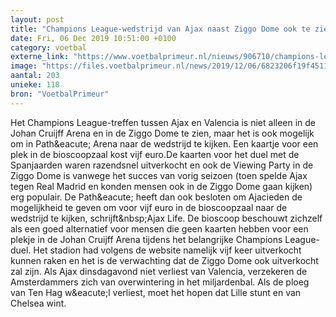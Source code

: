 ```yaml
---
layout: post
title: "Champions League-wedstrijd van Ajax naast Ziggo Dome ook te zien in Pathé-bioscoop"
date: Fri, 06 Dec 2019 10:51:00 +0100
category: voetbal
externe_link: "https://www.voetbalprimeur.nl/nieuws/906710/champions-league-wedstrijd-van-ajax-naast-ziggo-dome-ook-te-zien-in-path-bioscoop.html"
image: "https://files.voetbalprimeur.nl/news/2019/12/06/6823206f19f45113e61ad27cb383c58c42af8d9c.jpg"
aantal: 203
unieke: 118
bron: "VoetbalPrimeur"
---
```


Het Champions League-treffen tussen Ajax en Valencia is niet alleen in de Johan Cruijff Arena en in de Ziggo Dome te zien, maar het is ook mogelijk om in Path&amp;eacute; Arena naar de wedstrijd te kijken. Een kaartje voor een plek in de bioscoopzaal kost vijf euro.De kaarten voor het duel met de Spanjaarden waren razendsnel uitverkocht en ook de Viewing Party in de Ziggo Dome is vanwege het succes van vorig seizoen (toen spelde Ajax tegen Real Madrid en konden mensen ook in de Ziggo Dome gaan kijken) erg populair. De Path&amp;eacute; heeft dan ook besloten om Ajacieden de mogelijkheid te geven om voor vijf euro in de bioscoopzaal naar de wedstrijd te kijken, schrijft&amp;nbsp;Ajax Life.
De bioscoop beschouwt zichzelf als een goed alternatief voor mensen die geen kaarten hebben voor een plekje in de Johan Cruijff Arena tijdens het belangrijke Champions League-duel. Het stadion had volgens de website namelijk vijf keer uitverkocht kunnen raken en het is de verwachting dat de Ziggo Dome ook uitverkocht zal zijn.
Als Ajax dinsdagavond niet verliest van Valencia, verzekeren de Amsterdammers zich van overwintering in het miljardenbal. Als de ploeg van Ten Hag w&amp;eacute;l verliest, moet het hopen dat Lille stunt en van Chelsea wint.
